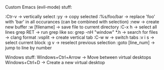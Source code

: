 Custom Emacs (evil-mode) stuff:

:Ctr-v -> vertically select
:yy -> copy selected
:%s/foo/bar -> replace 'foo' with 'bar' in all occurances (can be combined with selection)
:new -> create new buffer
:w [filename] -> save file to current directory
:C-x h -> select all lines
grep RET -> run grep like so: grep -nH "window" *.h
<f8> -> search for files
<f9> -> clang format
:vsplit -> create vertical tab
:C-w w -> switch tabs
:v i s -> select current block
:g v -> reselect previous selection
:goto [line_num] -> jump to line by number

Windows stuff:
Windows+Ctrl+Arrow -> Move between virtual desktops
Windows+Ctrl+D -> Create a new virtual desktop
